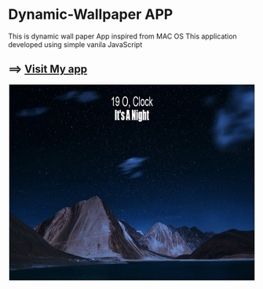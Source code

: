 # Dynamic-Wallpaper APP 

<p align="left"> This is dynamic wall paper App inspired from MAC OS 
This application developed using simple vanila JavaScript
</p>

## ==> [ Visit My app](https://dynamicwallpaper.netlify.app/)

<p align="center">

  <img src="https://github.com/aliashfak178/PICS/blob/main/PICS/dynamic%20wallpaper.JPG" alt="Coder JPG" width="500" height="400">
  
</p>
